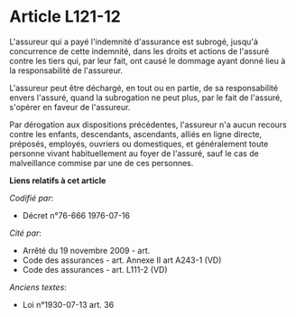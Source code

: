 # Article L121-12

L'assureur qui a payé l'indemnité d'assurance est subrogé, jusqu'à concurrence de cette indemnité, dans les droits et actions
de l'assuré contre les tiers qui, par leur fait, ont causé le dommage ayant donné lieu à la responsabilité de l'assureur.

L'assureur peut être déchargé, en tout ou en partie, de sa responsabilité envers l'assuré, quand la subrogation ne peut plus,
par le fait de l'assuré, s'opérer en faveur de l'assureur.

Par dérogation aux dispositions précédentes, l'assureur n'a aucun recours contre les enfants, descendants, ascendants, alliés
en ligne directe, préposés, employés, ouvriers ou domestiques, et généralement toute personne vivant habituellement au foyer
de l'assuré, sauf le cas de malveillance commise par une de ces personnes.

**Liens relatifs à cet article**

_Codifié par_:

  - Décret n°76-666 1976-07-16

_Cité par_:

  - Arrêté du 19 novembre 2009 - art.
  - Code des assurances - art. Annexe II art A243-1 (VD)
  - Code des assurances - art. L111-2 (VD)

_Anciens textes_:

  - Loi n°1930-07-13 art. 36
